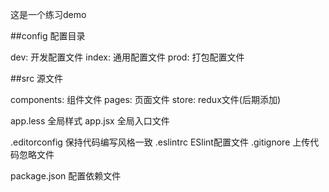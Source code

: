 这是一个练习demo

##config 配置目录

dev: 开发配置文件
index: 通用配置文件
prod: 打包配置文件

##src 源文件

components: 组件文件
pages: 页面文件
store: redux文件(后期添加)

app.less 全局样式
app.jsx 全局入口文件

.editorconfig 保持代码编写风格一致
.eslintrc ESlint配置文件
.gitignore 上传代码忽略文件

package.json 配置依赖文件




